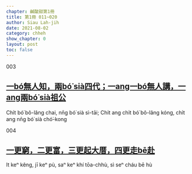 ```yaml
---
chapter: 鹹酸甜第1冊
title: 第1冊 011~020
author: Siau Lah-jih
date: 2021-08-02
category: chheh
show_chapter: 0
layout: post
toc: false
---
```

003
## [一bó͘無人知，兩bó͘ sià四代；一ang一bó͘無人講，一ang兩bó͘ sià祖公](09-03.html)
Chi̍t bó͘ bô-lâng chai, nn̄g bó͘ sià sì-tāi; Chi̍t ang chi̍t bó͘ bô-lâng kóng, chi̍t ang nn̄g bó͘ sià chó͘-kong

004
## [一更窮，二更富，三更起大厝，四更走bē赴](09-04.html)
It keⁿ kêng, jī keⁿ pù, saⁿ keⁿ khí tōa-chhù, sì seⁿ cháu bē hù

